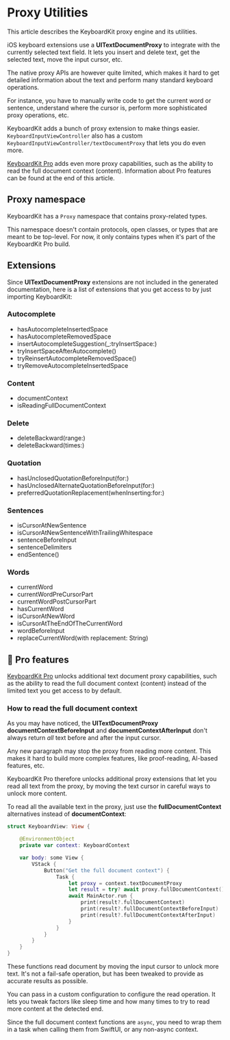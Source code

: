 # Proxy Utilities

This article describes the KeyboardKit proxy engine and its utilities.

iOS keyboard extensions use a **UITextDocumentProxy** to integrate with the currently selected text field. It lets you insert and delete text, get the selected text, move the input cursor, etc.

The native proxy APIs are however quite limited, which makes it hard to get detailed information about the text and perform many standard keyboard operations. 

For instance, you have to manually write code to get the current word or sentence, understand where the cursor is, perform more sophisticated proxy operations, etc.

KeyboardKit adds a bunch of proxy extension to make things easier. ``KeyboardInputViewController`` also has a custom ``KeyboardInputViewController/textDocumentProxy`` that lets you do even more. 

[KeyboardKit Pro][Pro] adds even more proxy capabilities, such as the ability to read the full document context (content). Information about Pro features can be found at the end of this article. 



## Proxy namespace

KeyboardKit has a ``Proxy`` namespace that contains proxy-related types.

This namespace doesn't contain protocols, open classes, or types that are meant to be top-level. For now, it only contains types when it's part of the KeyboardKit Pro build.



## Extensions

Since **UITextDocumentProxy** extensions are not included in the generated documentation, here is a list of extensions that you get access to by just importing KeyboardKit:


### Autocomplete

- hasAutocompleteInsertedSpace
- hasAutocompleteRemovedSpace
- insertAutocompleteSuggestion(_:tryInsertSpace:)
- tryInsertSpaceAfterAutocomplete()
- tryReinsertAutocompleteRemovedSpace()
- tryRemoveAutocompleteInsertedSpace

### Content

- documentContext  
- isReadingFullDocumentContext

### Delete

- deleteBackward(range:)
- deleteBackward(times:)

### Quotation

- hasUnclosedQuotationBeforeInput(for:)
- hasUnclosedAlternateQuotationBeforeInput(for:)
- preferredQuotationReplacement(whenInserting:for:)

### Sentences

- isCursorAtNewSentence
- isCursorAtNewSentenceWithTrailingWhitespace
- sentenceBeforeInput
- sentenceDelimiters
- endSentence()

### Words

- currentWord
- currentWordPreCursorPart
- currentWordPostCursorPart
- hasCurrentWord
- isCursorAtNewWord
- isCursorAtTheEndOfTheCurrentWord
- wordBeforeInput
- replaceCurrentWord(with replacement: String)



## 👑 Pro features

[KeyboardKit Pro][Pro] unlocks additional text document proxy capabilities, such as the ability to read the full document context (content) instead of the limited text you get access to by default.


### How to read the full document context

As you may have noticed, the **UITextDocumentProxy**  **documentContextBeforeInput** and **documentContextAfterInput** don't always return *all* text before and after the input cursor. 

Any new paragraph may stop the proxy from reading more content. This makes it hard to build more complex features, like proof-reading, AI-based features, etc.

KeyboardKit Pro therefore unlocks additional proxy extensions that let you read all text from the proxy, by moving the text cursor in careful ways to unlock more content. 

To read all the available text in the proxy, just use the **fullDocumentContext** alternatives instead of **documentContext**:

```swift
struct KeyboardView: View {

    @EnvironmentObject
    private var context: KeyboardContext

    var body: some View {
        VStack {
            Button("Get the full document context") {
                Task {
                    let proxy = context.textDocumentProxy
                    let result = try? await proxy.fullDocumentContext()
                    await MainActor.run {
                        print(result?.fullDocumentContext)
                        print(result?.fullDocumentContextBeforeInput)
                        print(result?.fullDocumentContextAfterInput)
                    }
                }
            }
        }
    }
}
```

These functions read document by moving the input cursor to unlock more text. It's not a fail-safe operation, but has been tweaked to provide as accurate results as possible.

You can pass in a custom configuration to configure the read operation. It lets you tweak factors like sleep time and how many times to try to read more content at the detected end.

Since the full document context functions are `async`, you need to wrap them in a task when calling them from SwiftUI, or any non-async context.


[Pro]: https://github.com/KeyboardKit/KeyboardKitPro

